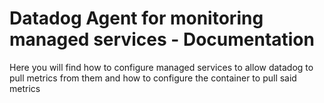 # Datadog Agent for monitoring managed services - Documentation

Here you will find how to configure managed services to allow datadog to pull metrics from them and how to configure the container to pull said metrics
